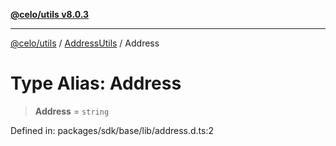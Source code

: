 [**@celo/utils v8.0.3**](../../../../README.md)

***

[@celo/utils](../../../../README.md) / [AddressUtils](../README.md) / Address

# Type Alias: Address

> **Address** = `string`

Defined in: packages/sdk/base/lib/address.d.ts:2
